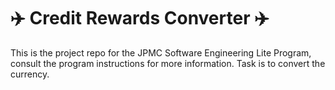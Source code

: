 # :airplane: Credit Rewards Converter :airplane:
This is the project repo for the JPMC Software Engineering Lite Program, consult the program instructions for more information.
Task is to convert the currency.